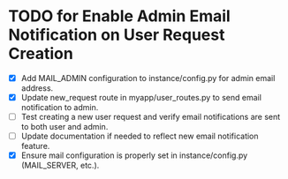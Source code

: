 # TODO for Enable Admin Email Notification on User Request Creation

- [x] Add MAIL_ADMIN configuration to instance/config.py for admin email address.
- [x] Update new_request route in myapp/user_routes.py to send email notification to admin.
- [ ] Test creating a new user request and verify email notifications are sent to both user and admin.
- [ ] Update documentation if needed to reflect new email notification feature.
- [x] Ensure mail configuration is properly set in instance/config.py (MAIL_SERVER, etc.).
